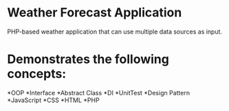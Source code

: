 Weather Forecast Application
============================

PHP-based weather application that can use multiple data sources as input.

Demonstrates the following concepts:
===================================
*OOP
*Interface
*Abstract Class 
*DI
*UnitTest
*Design Pattern
*JavaScript
*CSS
*HTML
*PHP

